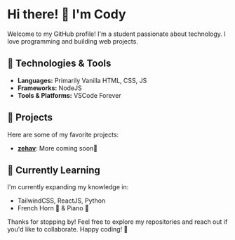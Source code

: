 # Hi there! 👋 I'm Cody

Welcome to my GitHub profile! I'm a student passionate about technology. I love programming and building web projects.

## 🔧 Technologies & Tools
- **Languages:** Primarily Vanilla HTML, CSS, JS
- **Frameworks:** NodeJS
- **Tools & Platforms:** VSCode Forever

## 🚀 Projects
Here are some of my favorite projects:
- [**zehav**]([zehav](https://github.com/davebb16/zehav)): More coming soon👀

## 🌱 Currently Learning
I'm currently expanding my knowledge in:
- TailwindCSS, ReactJS, Python
- French Horn 📯 & Piano 🎹

Thanks for stopping by! Feel free to explore my repositories and reach out if you'd like to collaborate. Happy coding! 🚀
